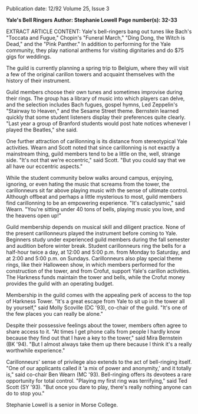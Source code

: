 Publication date: 12/92
Volume 25, Issue 3

**Yale's Bell Ringers**
**Author: Stephanie Lowell**
**Page number(s): 32-33**

EXTRACT ARTICLE CONTENT:
Yale's bell-ringers bang out tunes like Bach's "Toccata and Fugue," Chopin's "Funeral March," "Ding Dong, the Witch is Dead," and the "Pink Panther." In addition to performing for the Yale community, they play national anthems for visiting dignitaries and do $75 gigs for weddings. 

The guild is currently planning a spring trip to Belgium, where they will visit a few of the original carillon towers and acquaint themselves with the history of their instrument.


Guild members choose their own tunes and sometimes improvise during their rings. The group has a library of music into which players can delve, and the selection includes Bach fugues, gospel hymns, Led Zeppelin's "Stairway to Heaven," and the Sesame Street theme. Bernstein learned quickly that some student listeners display their preferences quite clearly. "Last year a group of Branford students would post hate notices whenever I played the Beatles," she said.


One further attraction of carillonning is its distance from stereotypical Yale activities. Wearn and Scott noted that since carillonning is not exactly a mainstream thing, guild members tend to be a little on the, well, strange side. "It's not that we're eccentric," said Scott. "But you could say that we all have our eccentric aspects."


While the student community below walks around campus, enjoying, ignoring, or even hating the music that screams from the tower, the carillonneurs sit far above playing music with the sense of ultimate control. Although offbeat and perhaps a little mysterious to most, guild members find carillonning to be an empowering experience. "It's cataclysmic," said Wearn. "You're sitting under 40 tons of bells, playing music you love, and the heavens open up!"


Guild membership depends on musical skill and diligent practice. None of the present carillonneurs played the instrument before coming to Yale. Beginners study under experienced guild members during the fall semester and audition before winter break. Student carillonneurs ring the bells for a half-hour twice a day, at 12:00 and 5:00 p.m. from Monday to Saturday, and at 2:00 and 5:00 p.m. on Sundays. Carillonneurs also play special theme rings, like their Halloween show, in which members performed for the construction of the tower, and from Crofut, support Yale's carillon activities. The Harkness funds maintain the tower and bells, while the Crofut money provides the guild with an operating budget. 

Membership in the guild comes with the appealing perk of access to the top of Harkness Tower. "It's a great escape from Yale to sit up in the tower all by yourself," said Molly Scoville (DC '93), co-chair of the guild. "It's one of the few places you can really be alone." 

Despite their possessive feelings about the tower, members often agree to share access to it. "At times I get phone calls from people I hardly know because they find out that I have a key to the tower," said Mira Bernstein (BK '94). "But I almost always take them up there because I think it's a really worthwhile experience." 

Carillonneurs' sense of privilege also extends to the act of bell-ringing itself. "One of our applicants called it 'a mix of power and anonymity,' and it totally is," said co-chair Ben Wearn (MC '93). Bell-ringing offers its devotees a rare opportunity for total control. "Playing my first ring was terrifying," said Ted Scott (SY '93). "But once you dare to play, there's really nothing anyone can do to stop you." 

Stephanie Lowell is a senior in Morse College.